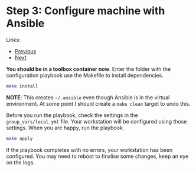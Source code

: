 # Step 3: Configure machine with Ansible

Links:

- [Previous](./02-AcquireRepo.md)
- [Next](./04-ManualSetup.md)

**You should be in a toolbox container now**. Enter the folder with the configuration playbook use the Makefile to install dependencies.

```bash
make install
```

**NOTE**: This creates `~/.ansible` even though Ansible is in the virtual environment. At some point I should create a `make clean` target to undo this.

Before you run the playbook, check the settings in the `group_vars/local.yml` file. Your workstation will be configured using those settings. When you are happy, run the playbook.

```bash
make apply
```

If the playbook completes with no errors, your workstation has been configured. You may need to reboot to finalise some changes, keep an eye on the logs.
